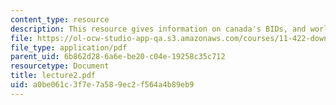```yaml
---
content_type: resource
description: This resource gives information on canada's BIDs, and world's first BID.
file: https://ol-ocw-studio-app-qa.s3.amazonaws.com/courses/11-422-downtown-management-organizations-fall-2006/a0be061c3f7e7a589ec2f564a4b89eb9_lecture2.pdf
file_type: application/pdf
parent_uid: 6b862d28-6a6e-be20-c04e-19258c35c712
resourcetype: Document
title: lecture2.pdf
uid: a0be061c-3f7e-7a58-9ec2-f564a4b89eb9
---
```

